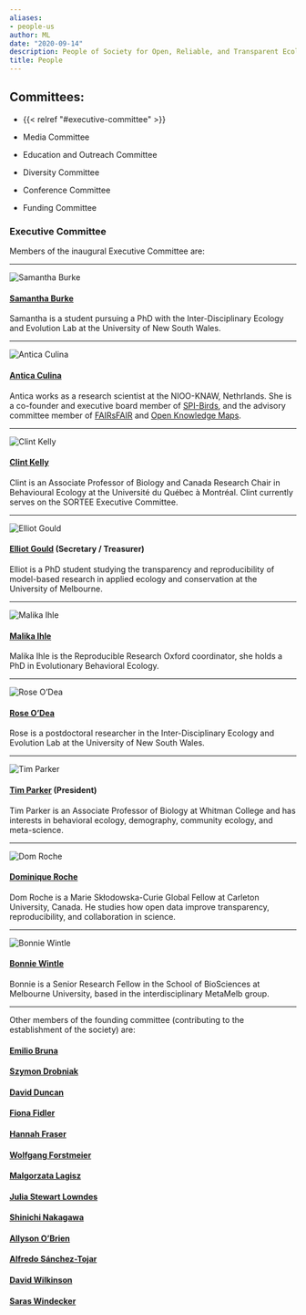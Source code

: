 ```yaml
---
aliases:
- people-us
author: ML
date: "2020-09-14"
description: People of Society for Open, Reliable, and Transparent Ecology and Evolutionary biology (SORTEE)
title: People
---
```


## Committees:

* {{< relref "#executive-committee" >}}   

* Media Committee   
* Education and Outreach Committee   
* Diversity Committee   
* Conference Committee   
* Funding Committee   

### Executive Committee

Members of the inaugural Executive Committee are:

---

![Samantha Burke](/img/people/SamanthaBurke.png)

#### [Samantha Burke](http://www.i-deel.org/samantha-burke.html)

Samantha is a student pursuing a PhD with the Inter-Disciplinary Ecology and Evolution Lab at the University of New South Wales.   

---

![Antica Culina](/img/people/AnticaCulina.png)

#### [Antica Culina](https://nioo.knaw.nl/en/employees/antica-culina)

Antica works as a research scientist at the NIOO-KNAW, Nethrlands. She is a co-founder and executive board member of [SPI-Birds](https://www.spibirds.org), and the advisory committee member of [FAIRsFAIR](https://www.fairsfair.eu/) and [Open Knowledge Maps](https://openknowledgemaps.org/).    

---

![Clint Kelly](/img/people/ClintKelly.png)

#### [Clint Kelly](https://kellylab.weebly.com/)

Clint is an Associate Professor of Biology and Canada Research Chair in Behavioural Ecology at the Université du Québec à Montréal. Clint currently serves on the SORTEE Executive Committee.   

---

![Elliot Gould](/img/people/ElliotGould.png)

#### [Elliot Gould](https://orcid.org/0000-0002-6585-538X) (Secretary / Treasurer)   

Elliot is a PhD student studying the transparency and reproducibility of model-based research in applied ecology and conservation at the University of Melbourne.     

---

![Malika Ihle](/img/people/MalikaIhle.png)

#### [Malika Ihle](https://malikaihle.wordpress.com/)

Malika Ihle is the Reproducible Research Oxford coordinator, she holds a PhD in Evolutionary Behavioral Ecology.

---

![Rose O’Dea](/img/people/RoseODea.png)

#### [Rose O’Dea](https://www.roseodea.com/) 

Rose is a postdoctoral researcher in the Inter-Disciplinary Ecology and Evolution Lab at the University of New South Wales.

---

![Tim Parker](/img/people/TimParker.png)

#### [Tim Parker](http://people.whitman.edu/~parkerth/) (President)   

Tim Parker is an Associate Professor of Biology at Whitman College and has interests in behavioral ecology, demography, community ecology, and meta-science.   

---

![Dom Roche](/img/people/DomRoche.png)

#### [Dominique Roche](https://dominiqueroche.weebly.com/)   

Dom Roche is a Marie Skłodowska-Curie Global Fellow at Carleton University, Canada. He studies how open data improve transparency, reproducibility, and collaboration in science.

---

![Bonnie Wintle](/img/people/BonnieWintle.png)

#### [Bonnie Wintle](https://bonnieresearch.wordpress.com/about/) 

Bonnie is a Senior Research Fellow in the School of BioSciences at Melbourne University, based in the interdisciplinary MetaMelb group.   
    
---

Other members of the founding committee (contributing to the establishment of the society) are:
   

#### [Emilio Bruna](http://brunalab.org/emilio-m-bruna/)   
#### [Szymon Drobniak](https://szymekdrobniak.wordpress.com/)   
#### [David Duncan](https://www.nespthreatenedspecies.edu.au/people/david-duncan)   
#### [Fiona Fidler](https://fionaresearch.wordpress.com/about/)   
#### [Hannah Fraser](https://hsfraser.wordpress.com/)   
#### [Wolfgang Forstmeier](https://www.orn.mpg.de/person/26271/660919)   
#### [Malgorzata Lagisz](https://mlagisz.weebly.com/)   
#### [Julia Stewart Lowndes](https://jules32.github.io/)   
#### [Shinichi Nakagawa](http://www.i-deel.org/shinichi-nakagawa.html)   
#### [Allyson O’Brien](https://allysonobrien.com/home/)   
#### [Alfredo Sánchez-Tojar](https://www.uni-bielefeld.de/(en)/biologie/Evolutionsbiologie/mitarbeiter/tojar.html)   
#### [David Wilkinson](https://scholar.google.com/citations?user=RMGqZu0AAAAJ&hl=en)   
#### [Saras Windecker](https://www.smwindecker.com/)   

